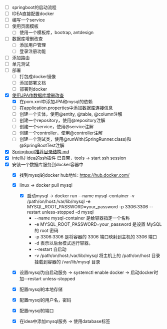 - [ ] springboot的启动流程
- [ ] IDEA直接配置docker
- [ ] 编写一个service
- [ ] 使用页面模板
  - [ ] 使用一个模板库，bootrap, antdesign
- [ ] 数据库增删改查
  - [ ] 添加用户管理
  - [ ] 登录注册功能
- [ ] 添加路由
- [ ] 单元测试
- [ ] 部署
  - [ ] 打包成docker镜像
  - [ ] 添加部署文档
  - [ ] 部署到docker

- [x] [使用JPA作数据库增删改查](Springboot使用JPA步骤.md)
  - [x] 在pom.xml中添加JPA和mysql的依赖
  - [ ] 在application.properties中添加数据库连接信息
  - [ ] 创建一个实体，使用@entity, @table, @column注解
  - [ ] 创建一个repository，使用@repository注解
  - [ ] 创建一个service，使用@service注解
  - [ ] 创建一个controller，使用@controller注解
  - [ ] 创建一个测试类，使用@runWith(SpringRunner.class)和@SpringBootTest注解
- [x] [Springboot推荐目录结构.md](Springboot推荐目录结构.md)
- [x] intelliJ idea的ssh插件
  已自带，tools -> start ssh session
- [x] 安装一个数据库服务到docker容器中
  - [x] 找到mysql的docker hub地址: https://hub.docker.com/
  - [x] linux -> docker pull mysql
    - [x] 启动mysql ->       docker run --name mysql-container -v /path/on/host:/var/lib/mysql -e MYSQL_ROOT_PASSWORD=your_password -p 3306:3306 --restart unless-stopped -d mysql
      * --name mysql-container 是给容器指定一个名称
      * -e MYSQL_ROOT_PASSWORD=your_password 是设置 MySQL 的 root 密码
      * -p 3306:3306 是将容器的 3306 端口映射到主机的 3306 端口
      * -d 表示以后台模式运行容器。
      * --restart 自启动
      * -v /path/on/host:/var/lib/mysql 将主机上的 /path/on/host 目录挂载到容器的 /var/lib/mysql 目录
  - [x] 设置mysql为自启动服务 -> systemctl enable docker -> 启动docker时加--restart unless-stopped
  - [x] 配置mysql的本地存储
  - [x] 配置mysql的用户名，密码
  - [x] 配置mysql的端口
  - [x] 在idea中添加mysql服务 -> 使用database标签

